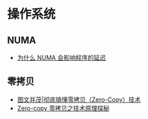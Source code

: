 # 操作系统

## NUMA
* [为什么 NUMA 会影响程序的延迟](https://mp.weixin.qq.com/s/NdMAgdeRonDVr5h2vgOixg)

## 零拷贝
* [图文并茂|彻底搞懂零拷贝（Zero-Copy）技术](https://cloud.tencent.com/developer/article/2118719)
* [Zero-copy 零拷贝之技术原理探秘](https://juejin.cn/post/6863264864140935175)
